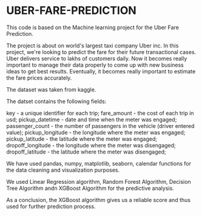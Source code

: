 # UBER-FARE-PREDICTION

This code is based on the Machine learning project for the Uber Fare Prediction.

The project is about on world's largest taxi company Uber inc. 
In this project, we're looking to predict the fare for their future transactional cases. 
Uber delivers service to lakhs of customers daily. Now it becomes really important to manage their data properly to come up with new business ideas to get best results. Eventually, it becomes really important to estimate the fare prices accurately.

The dataset was taken from kaggle.

The datset contains the following fields:

key - a unique identifier for each trip; 
fare_amount - the cost of each trip in usd; 
pickup_datetime - date and time when the meter was engaged; 
passenger_count - the number of passengers in the vehicle (driver entered value); 
pickup_longitude - the longitude where the meter was engaged; 
pickup_latitude - the latitude where the meter was engaged; 
dropoff_longitude - the longitude where the meter was disengaged; 
dropoff_latitude - the latitude where the meter was disengaged;

We have used pandas, numpy, matplotlib, seaborn, calendar functions for the data cleaning and visualization purposes.

We used Linear Regression algorithm, Random Forest Algorithm, Decision Tree Algorithm andn XGBoost Algorithm for the predictive analysis.

As a conclusion, the XGBoost algorithm gives us a reliable score and thus used for further prediction process.
